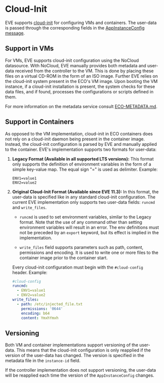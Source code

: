 # Cloud-Init

EVE supports [cloud-init](https://cloudinit.readthedocs.io/en/latest/) for configuring VMs and containers. The user-data is passed through the corresponding fields in the [AppInstanceConfig message](https://github.com/lf-edge/eve-api/tree/main/proto/config/appconfig.proto).

## Support in VMs

For VMs, EVE supports cloud-init configuration using the NoCloud datasource. With NoCloud, EVE manually provides both metadata and user-data received from the controller to the VM. This is done by placing these files on a virtual CD-ROM in the form of an ISO image. Further EVE relies on the cloud-init system present in the ECO's VM image. Upon booting the VM instance, if a cloud-init installation is present, the system checks for these data files, and if found, processes the configurations or scripts defined in them.

For more information on the metadata service consult [ECO-METADATA.md](ECO-METADATA.md).

## Support in Containers

As opposed to the VM implementation, cloud-init in ECO containers does not rely on a cloud-init daemon being present in the container image. Instead, the cloud-init configuration is parsed by EVE and manually applied to the container. EVE's implementation supports two formats for user-data:

1. **Legacy Format (Available in all supported LTS versions):** This format only supports the definition of environment variables in the form of a simple key-value map. The equal sign "=" is used as delimiter. Example:

    ```text
    ENV1=value1
    ENV2=value2
    ```

2. **Original Cloud-Init Format (Available since EVE 11.3):** In this format, the user-data is specified like in any standard cloud-init configuration. The current EVE implementation only supports two user-data fields: `runcmd` and `write_files`.

   - `runcmd` is used to set environment variables, similar to the Legacy format. Note that the use of any command other than setting environment variables will result in an error. The env definitions must not be preceded by an `export` keyword, but its effect is implied in the implementation.

   - `write_files` field supports parameters such as path, content, permissions and encoding. It is used to write one or more files to the container image prior to the container start.

   Every cloud-init configuration must begin with the `#cloud-config` header. Example:

    ```yaml
    #cloud-config
    runcmd:
      - ENV1=value1
      - ENV2=value2
    write_files:
      - path: /etc/injected_file.txt
        permissions: '0644'
        encoding: b64
        content: YmxhYmxh
    ```

## Versioning

Both VM and container implementations support versioning of the user-data. This means that the cloud-init configuration is only reapplied if the version of the user-data has changed. The version is specified in the metadata file in the `instance-id` field.

If the controller implementation does not support versioning, the user-data will be reapplied each time the version of the `AppInstanceConfig` changes.
